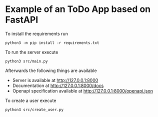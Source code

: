 # Example of an ToDo App based on FastAPI

To install the requirements run
```
python3 -m pip install -r requirements.txt
```

To run the server execute
```
python3 src/main.py
```

Afterwards the following things are available
- Server is available at http://127.0.0.1:8000
- Documentation at http://127.0.0.1:8000/docs
- Openapi specification available at http://127.0.0.1:8000/openapi.json

To create a user execute

```
python3 src/create_user.py
```
